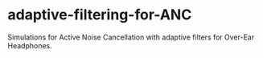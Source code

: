 # adaptive-filtering-for-ANC
Simulations for Active Noise Cancellation with adaptive filters for Over-Ear Headphones.
